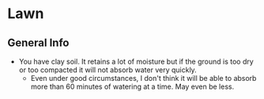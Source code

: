 # Lawn

## General Info

- You have clay soil. It retains a lot of moisture but if the ground is too dry or too compacted it will not absorb water very quickly.
    - Even under good circumstances, I don't think it will be able to absorb more than 60 minutes of watering at a time. May even be less.
